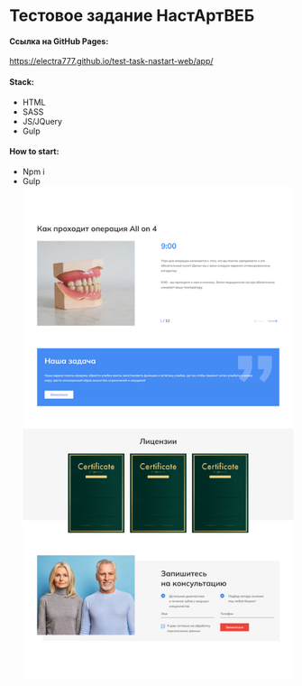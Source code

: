 # Тестовое задание НастАртВЕБ

#### Ссылка на GitHub Pages:

https://electra777.github.io/test-task-nastart-web/app/

#### Stack:

- HTML
- SASS
- JS/JQuery
- Gulp

#### How to start:

- Npm i
- Gulp
  [<img src="./project.png">]()
